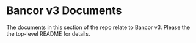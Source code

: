 # Bancor v3 Documents

The documents in this section of the repo relate to Bancor v3. Please the the top-level README for details.
